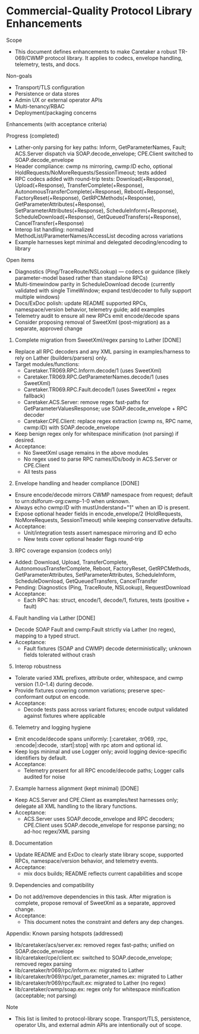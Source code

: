 # Commercial-Quality Protocol Library Enhancements

Scope
- This document defines enhancements to make Caretaker a robust TR-069/CWMP protocol library. It applies to codecs, envelope handling, telemetry, tests, and docs.

Non-goals
- Transport/TLS configuration
- Persistence or data stores
- Admin UX or external operator APIs
- Multi-tenancy/RBAC
- Deployment/packaging concerns

Enhancements (with acceptance criteria)

Progress (completed)
- Lather-only parsing for key paths: Inform, GetParameterNames, Fault; ACS.Server dispatch via SOAP.decode_envelope; CPE.Client switched to SOAP.decode_envelope
- Header compliance: cwmp ns mirroring, cwmp:ID echo, optional HoldRequests/NoMoreRequests/SessionTimeout; tests added
- RPC codecs added with round-trip tests: Download(+Response), Upload(+Response), TransferComplete(+Response), AutonomousTransferComplete(+Response), Reboot(+Response), FactoryReset(+Response), GetRPCMethods(+Response), GetParameterAttributes(+Response), SetParameterAttributes(+Response), ScheduleInform(+Response), ScheduleDownload(+Response), GetQueuedTransfers(+Response), CancelTransfer(+Response)
- Interop list handling: normalized MethodList/ParameterNames/AccessList decoding across variations
- Example harnesses kept minimal and delegated decoding/encoding to library

Open items
- Diagnostics (Ping/TraceRoute/NSLookup) — codecs or guidance (likely parameter-model based rather than standalone RPCs)
- Multi-timewindow parity in ScheduleDownload decode (currently validated with single TimeWindow; expand test/decoder to fully support multiple windows)
- Docs/ExDoc polish: update README supported RPCs, namespace/version behavior, telemetry guide; add examples
- Telemetry audit to ensure all new RPCs emit encode/decode spans
- Consider proposing removal of SweetXml (post-migration) as a separate, approved change

1) Complete migration from SweetXml/regex parsing to Lather [DONE]
- Replace all RPC decoders and any XML parsing in examples/harness to rely on Lather (builders/parsers) only.
- Target modules/functions:
  - Caretaker.TR069.RPC.Inform.decode/1 (uses SweetXml)
  - Caretaker.TR069.RPC.GetParameterNames.decode/1 (uses SweetXml)
  - Caretaker.TR069.RPC.Fault.decode/1 (uses SweetXml + regex fallback)
  - Caretaker.ACS.Server: remove regex fast-paths for GetParameterValuesResponse; use SOAP.decode_envelope + RPC decoder
  - Caretaker.CPE.Client: replace regex extraction (cwmp ns, RPC name, cwmp:ID) with SOAP.decode_envelope
- Keep benign regex only for whitespace minification (not parsing) if desired.
- Acceptance:
  - No SweetXml usage remains in the above modules
  - No regex used to parse RPC names/IDs/body in ACS.Server or CPE.Client
  - All tests pass

2) Envelope handling and header compliance [DONE]
- Ensure encode/decode mirrors CWMP namespace from request; default to urn:dslforum-org:cwmp-1-0 when unknown.
- Always echo cwmp:ID with mustUnderstand="1" when an ID is present.
- Expose optional header fields in encode_envelope/2 (HoldRequests, NoMoreRequests, SessionTimeout) while keeping conservative defaults.
- Acceptance:
  - Unit/integration tests assert namespace mirroring and ID echo
  - New tests cover optional header flags round-trip

3) RPC coverage expansion (codecs only)
- Added: Download, Upload, TransferComplete, AutonomousTransferComplete, Reboot, FactoryReset, GetRPCMethods, GetParameterAttributes, SetParameterAttributes, ScheduleInform, ScheduleDownload, GetQueuedTransfers, CancelTransfer
- Pending: Diagnostics (Ping, TraceRoute, NSLookup), RequestDownload
- Acceptance:
  - Each RPC has: struct, encode/1, decode/1, fixtures, tests (positive + fault)

4) Fault handling via Lather [DONE]
- Decode SOAP Fault and cwmp:Fault strictly via Lather (no regex), mapping to a typed struct.
- Acceptance:
  - Fault fixtures (SOAP and CWMP) decode deterministically; unknown fields tolerated without crash

5) Interop robustness
- Tolerate varied XML prefixes, attribute order, whitespace, and cwmp version (1.0–1.4) during decode.
- Provide fixtures covering common variations; preserve spec-conformant output on encode.
- Acceptance:
  - Decode tests pass across variant fixtures; encode output validated against fixtures where applicable

6) Telemetry and logging hygiene
- Emit encode/decode spans uniformly: [:caretaker, :tr069, :rpc, :encode|:decode, :start|:stop] with rpc atom and optional id.
- Keep logs minimal and use Logger only; avoid logging device-specific identifiers by default.
- Acceptance:
  - Telemetry present for all RPC encode/decode paths; Logger calls audited for noise

7) Example harness alignment (kept minimal) [DONE]
- Keep ACS.Server and CPE.Client as examples/test harnesses only; delegate all XML handling to the library functions.
- Acceptance:
  - ACS.Server uses SOAP.decode_envelope and RPC decoders; CPE.Client uses SOAP.decode_envelope for response parsing; no ad-hoc regex/XML parsing

8) Documentation
- Update README and ExDoc to clearly state library scope, supported RPCs, namespace/version behavior, and telemetry events.
- Acceptance:
  - mix docs builds; README reflects current capabilities and scope

9) Dependencies and compatibility
- Do not add/remove dependencies in this task. After migration is complete, propose removal of SweetXml as a separate, approved change.
- Acceptance:
  - This document notes the constraint and defers any dep changes.

Appendix: Known parsing hotspots (addressed)
- lib/caretaker/acs/server.ex: removed regex fast-paths; unified on SOAP.decode_envelope
- lib/caretaker/cpe/client.ex: switched to SOAP.decode_envelope; removed regex parsing
- lib/caretaker/tr069/rpc/inform.ex: migrated to Lather
- lib/caretaker/tr069/rpc/get_parameter_names.ex: migrated to Lather
- lib/caretaker/tr069/rpc/fault.ex: migrated to Lather (no regex)
- lib/caretaker/cwmp/soap.ex: regex only for whitespace minification (acceptable; not parsing)

Note
- This list is limited to protocol-library scope. Transport/TLS, persistence, operator UIs, and external admin APIs are intentionally out of scope.
